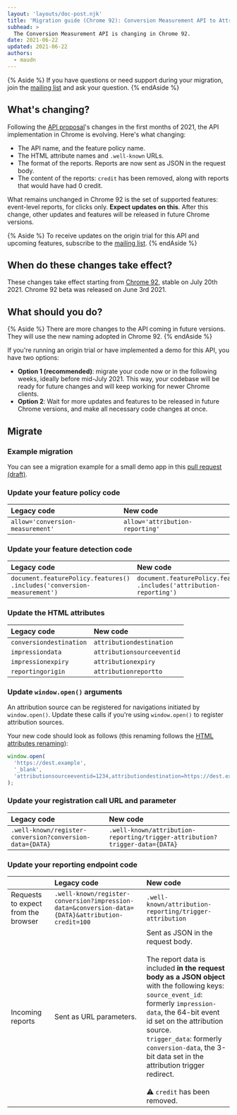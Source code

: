 ```yaml
---
layout: 'layouts/doc-post.njk'
title: 'Migration guide (Chrome 92): Conversion Measurement API to Attribution Reporting API'
subhead: >
  The Conversion Measurement API is changing in Chrome 92.
date: 2021-06-22
updated: 2021-06-22
authors:
  - maudn
---
```


{% Aside %}
If you have questions or need support during your migration, join
the [mailing list](https://groups.google.com/u/1/a/chromium.org/g/attribution-reporting-api-dev) and
ask your question.
{% endAside %}

## What's changing?

Following the [API proposal](https://github.com/WICG/conversion-measurement-api)'s changes
in the first months of 2021, the API implementation in Chrome is evolving. Here's what changing:

- The API name, and the feature policy name.
- The HTML attribute names and `.well-known` URLs.
- The format of the reports. Reports are now sent as JSON in the request body.
- The content of the reports: `credit` has been removed, along with reports that would have had 0 credit.

What remains unchanged in Chrome 92 is the set of supported features: event-level reports, for clicks only.
**Expect updates on this**. After this change, other updates and features will be released in future Chrome versions.

{% Aside %}
To receive updates on the origin trial for this API and upcoming features, subscribe to
the [mailing list](https://groups.google.com/u/1/a/chromium.org/g/attribution-reporting-api-dev).
{% endAside %}

## When do these changes take effect?

These changes take effect starting from [Chrome
92](https://chromestatus.com/features/schedule), stable on July 20th 2021.
Chrome 92 beta was released on June 3rd 2021.

## What should you do?

{% Aside %}
There are more changes to the API coming in future versions. They will use the new naming adopted in Chrome 92.
{% endAside %}

If you're running an origin trial or have implemented a demo for this API, you have two
options:

- **Option 1 (recommended)**: migrate your code now or in the following weeks, ideally before
  mid-July 2021. This way, your codebase will be ready for future changes and will
  keep working for newer Chrome clients.
- **Option 2**: Wait for more updates and features to be released in future Chrome versions,
  and make all necessary code changes at once.

## Migrate

### Example migration

You can see a migration example for a small demo app in this [pull request (draft)](https://github.com/GoogleChromeLabs/trust-safety-demo/pull/4/files).

### Update your feature policy code

<table class="simple width-full fixed-table with-heading-tint">
<thead>
<tr>
<th style="text-align: left;">Legacy code</th>
<th style="text-align: left;">New code</th>
</tr>
</thead>
<tbody>
<tr>
<td><code>allow='conversion-measurement'</code></td>
<td><code>allow='attribution-reporting'</code></td>
</tr>
</tbody>
</table>

### Update your feature detection code

<table class="simple width-full fixed-table with-heading-tint">
<thead>
<tr>
<th style="text-align: left;">Legacy code</th>
<th style="text-align: left;">New code</th>
</tr>
</thead>
<tbody>
<tr>
<td><code>document.featurePolicy.features()<br>.includes('conversion-measurement')</code></td>
<td><code>document.featurePolicy.features()<br>.includes('attribution-reporting')</code></td>
</tr>
</tbody>
</table>

### Update the HTML attributes

<table class="simple width-full fixed-table with-heading-tint">
<thead>
<tr>
<th style="text-align: left;">Legacy code</th>
<th style="text-align: left;">New code</th>
</tr>
</thead>
<tbody>
<tr>
<td><code>conversiondestination</code></td>
<td><code>attributiondestination</code></td>
</tr>
<tr>
<td><code>impressiondata</code></td>
<td><code>attributionsourceeventid</code></td>
</tr>
<tr>
<td><code>impressionexpiry</code></td>
<td><code>attributionexpiry</code></td>
</tr>
<tr>
<td><code>reportingorigin</code></td>
<td><code>attributionreportto</code></td>
</tr>
</tbody>
</table>

### Update `window.open()` arguments

An attribution source can be registered for navigations initiated by `window.open()`.
Update these calls if you're using `window.open()` to register attribution sources.

Your new code should look as follows (this renaming follows the [HTML attributes
renaming](#update-the-html-attributes)):

```javascript
window.open(
  'https://dest.example',
  '_blank',
  'attributionsourceeventid=1234,attributiondestination=https://dest.example,attributionreportto=https://reporter.example,attributionexpiry=604800000'
);
```

### Update your registration call URL and parameter

<table class="simple width-full fixed-table with-heading-tint w-table--top-align">
<thead>
<tr>
<th style="text-align: left;">Legacy code</th>
<th style="text-align: left;">New code</th>
</tr>
</thead>
<tbody>
<tr>
<td><code>.well-known/register-conversion?conversion-data={DATA}</code></td>
<td><code>.well-known/attribution-reporting/trigger-attribution?trigger-data={DATA}</code></td>
</tr>
</tbody>
</table>

### Update your reporting endpoint code

<table class="simple width-full fixed-table with-heading-tint">
<thead>
<tr>
<th></th>
<th style="text-align: left;">Legacy code</th>
<th style="text-align: left;">New code</th>
</tr>
</thead>
<tbody>
<tr>
<td>Requests to expect from the browser</td>
<td><code>.well-known/register-conversion?impression-data=&conversion-data={DATA}&attribution-credit=100</code></td>
<td><code>.well-known/attribution-reporting/trigger-attribution</td>
</tr>
<tr>
<td>Incoming reports</td>
<td>Sent as URL parameters.</td>
<td>Sent as JSON in the request body.<br>
<br>
The report data is included <strong>in the request body as a JSON object</strong> with the
following keys:<br>
<code>source_event_id</code>: formerly <code>impression-data</code>, the 64-bit event id set on the attribution source.<br>
<code>trigger_data</code>: formerly <code>conversion-data</code>, the 3-bit data set in the attribution trigger
redirect.<br><br>
⚠️ <code>credit</code> has been removed.

</tr>
</tbody>
</table>
